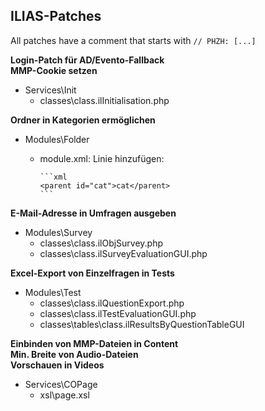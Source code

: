 ## ILIAS-Patches
All patches have a comment that starts with `// PHZH: [...]`


**Login-Patch für AD/Evento-Fallback**  
**MMP-Cookie setzen**

- Services\Init
  - classes\class.ilInitialisation.php


**Ordner in Kategorien ermöglichen**

- Modules\Folder
  - module.xml: Linie hinzufügen:
 
        ```xml
        <parent id="cat">cat</parent>
        ``` 
  

**E-Mail-Adresse in Umfragen ausgeben**

- Modules\Survey
  - classes\class.ilObjSurvey.php
  - classes\class.ilSurveyEvaluationGUI.php
  

**Excel-Export von Einzelfragen in Tests**

- Modules\Test
  - classes\class.ilQuestionExport.php
  - classes\class.ilTestEvaluationGUI.php
  - classes\tables\class.ilResultsByQuestionTableGUI

  
**Einbinden von MMP-Dateien in Content**  
**Min. Breite von Audio-Dateien**  
**Vorschauen in Videos**

- Services\COPage
  - xsl\page.xsl
